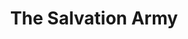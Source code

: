 ---
title: "The Salvation Army"
url: /chicago/the-salvation-army-west-devon-avenue/
shop: Gebrauchtwaren
---